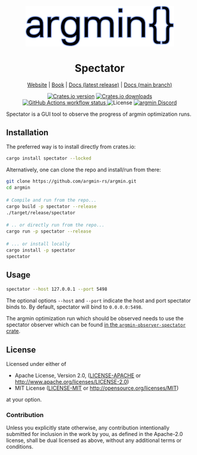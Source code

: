 <p align="center">
  <img
    width="400"
    src="https://raw.githubusercontent.com/argmin-rs/argmin/main/media/logo.png"
  />
</p>
<h1 align="center">Spectator</h1>

<p align="center">
  <a href="https://argmin-rs.org">Website</a>
  |
  <a href="https://argmin-rs.org/book/">Book</a>
  |
  <a href="https://docs.rs/spectator">Docs (latest release)</a>
  |
  <a href="https://argmin-rs.github.io/argmin/spectator/index.html">Docs (main branch)</a>
</p>

<p align="center">
  <a href="https://crates.io/crates/spectator"
    ><img
      src="https://img.shields.io/crates/v/spectator?style=flat-square"
      alt="Crates.io version"
  /></a>
  <a href="https://crates.io/crates/spectator"
    ><img
      src="https://img.shields.io/crates/d/spectator?style=flat-square"
      alt="Crates.io downloads"
  /></a>
  <a href="https://github.com/argmin-rs/argmin/actions/workflows/ci.yml">
    <img
      src="https://img.shields.io/github/actions/workflow/status/argmin-rs/argmin/ci.yml?branch=main&label=CI&style=flat-square"
      alt="GitHub Actions workflow status"
    />
  </a>
  <img
    src="https://img.shields.io/crates/l/spectator?style=flat-square"
    alt="License"
  />
  <a href="https://discord.gg/fYB8AwxxMW"
    ><img
      src="https://img.shields.io/discord/1189119565335109683?style=flat-square&label=argmin%20Discord"
      alt="argmin Discord"
  /></a>
</p>

Spectator is a GUI tool to observe the progress of argmin optimization runs.

## Installation

The preferred way is to install directly from crates.io:

```bash
cargo install spectator --locked
```

Alternatively, one can clone the repo and install/run from there:

```bash
git clone https://github.com/argmin-rs/argmin.git
cd argmin

# Compile and run from the repo...
cargo build -p spectator --release
./target/release/spectator

# .. or directly run from the repo...
cargo run -p spectator --release

# ... or install locally
cargo install -p spectator
spectator
```

## Usage

```bash
spectator --host 127.0.0.1 --port 5498
```

The optional options `--host` and `--port` indicate the host and port spectator binds to.
By default, spectator will bind to `0.0.0.0:5498`.

The argmin optimization run which should be observed needs to use the spectator observer which
can be found [in the `argmin-observer-spectator` crate](https://crates.io/crates/argmin-observer-spectator).

## License

Licensed under either of

  * Apache License, Version 2.0, ([LICENSE-APACHE](LICENSE-APACHE) or http://www.apache.org/licenses/LICENSE-2.0)
  * MIT License ([LICENSE-MIT](LICENSE-MIT) or http://opensource.org/licenses/MIT)

at your option.

### Contribution

Unless you explicitly state otherwise, any contribution intentionally submitted for inclusion in the work by you,
as defined in the Apache-2.0 license, shall be dual licensed as above, without any additional terms or conditions.
